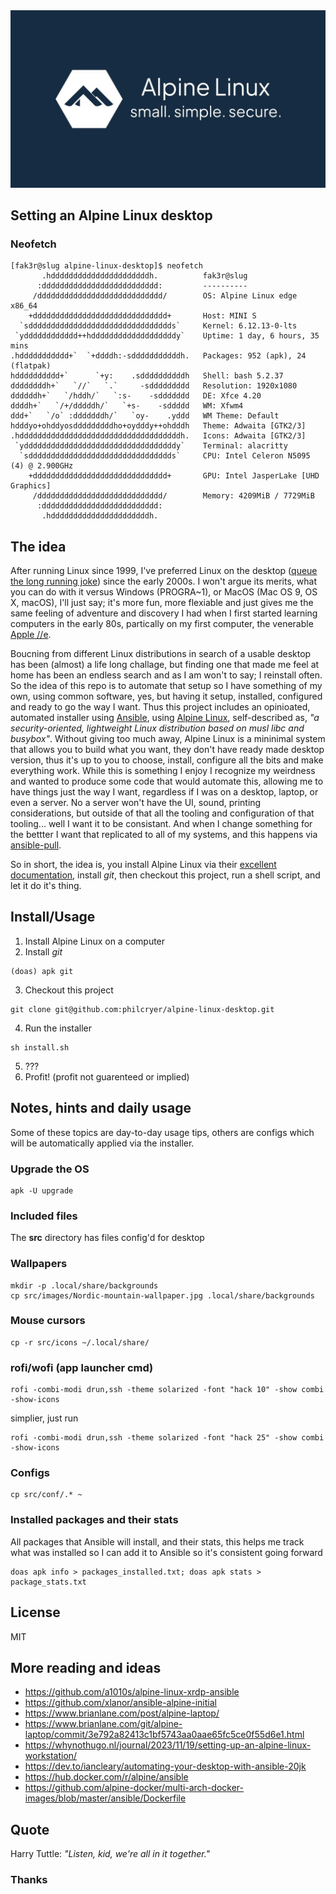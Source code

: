<div align="center">
	<img src="src/images/alpine.jpg">
</div>

## Setting an Alpine Linux desktop

### Neofetch

```shell
[fak3r@slug alpine-linux-desktop]$ neofetch
       .hddddddddddddddddddddddh.          fak3r@slug
      :dddddddddddddddddddddddddd:         ----------
     /dddddddddddddddddddddddddddd/        OS: Alpine Linux edge x86_64
    +dddddddddddddddddddddddddddddd+       Host: MINI S
  `sdddddddddddddddddddddddddddddddds`     Kernel: 6.12.13-0-lts
 `ydddddddddddd++hdddddddddddddddddddy`    Uptime: 1 day, 6 hours, 35 mins
.hddddddddddd+`  `+ddddh:-sdddddddddddh.   Packages: 952 (apk), 24 (flatpak)
hdddddddddd+`      `+y:    .sddddddddddh   Shell: bash 5.2.37
ddddddddh+`   `//`   `.`     -sddddddddd   Resolution: 1920x1080
ddddddh+`   `/hddh/`   `:s-    -sddddddd   DE: Xfce 4.20
ddddh+`   `/+/dddddh/`   `+s-    -sddddd   WM: Xfwm4
ddd+`   `/o` :dddddddh/`   `oy-    .yddd   WM Theme: Default
hdddyo+ohddyosdddddddddho+oydddy++ohdddh   Theme: Adwaita [GTK2/3]
.hddddddddddddddddddddddddddddddddddddh.   Icons: Adwaita [GTK2/3]
 `yddddddddddddddddddddddddddddddddddy`    Terminal: alacritty
  `sdddddddddddddddddddddddddddddddds`     CPU: Intel Celeron N5095 (4) @ 2.900GHz
    +dddddddddddddddddddddddddddddd+       GPU: Intel JasperLake [UHD Graphics]
     /dddddddddddddddddddddddddddd/        Memory: 4209MiB / 7729MiB
      :dddddddddddddddddddddddddd:
       .hddddddddddddddddddddddh.
```
## The idea

After running Linux since 1999, I've preferred Linux on the desktop ([queue the long running joke](https://hackaday.com/2024/12/31/why-2025-will-not-be-the-year-of-linux-on-the-desktop/)) since the early 2000s. I won't argue its merits, what you can do with it versus Windows (PROGRA~1), or MacOS (Mac OS 9, OS X, macOS), I'll just say; it's more fun, more flexiable and just gives me the same feeling of adventure and discovery I had when I first started learning computers in the early 80s, partically on my first computer, the venerable [Apple //e](https://en.wikipedia.org/wiki/Apple_IIe). 

Boucning from different Linux distributions in search of a usable desktop has been (almost) a life long challage, but finding one that made me feel at home has been an endless search and as I am won't to say; I reinstall often. So the idea of this repo is to automate that setup so I have something of my own, using common software, yes, but having it setup, installed, configured and ready to go the way I want. Thus this project includes an opinioated, automated installer using [Ansible](https://www.redhat.com/en/ansible-collaborative), using [Alpine Linux](https://www.alpinelinux.org/), self-described as, *"a security-oriented, lightweight Linux distribution based on musl libc and busybox"*. Without giving too much away, Alpine Linux is a mininimal system that allows you to build what you want, they don't have ready made desktop version, thus it's up to you to choose, install, configure all the bits and make everything work. While this is something I enjoy I recognize my weirdness and wanted to produce some code that would automate this, allowing me to have things just the way I want, regardless if I was on a desktop, laptop, or even a server. No a server won't have the UI, sound, printing considerations, but outside of that all the tooling and configuration of that tooling... well I want it to be consistant. And when I change something for the bettter I want that replicated to all of my systems, and this happens via [ansible-pull](https://docs.ansible.com/ansible/latest/cli/ansible-pull.html).

So in short, the idea is, you install Alpine Linux via their [excellent documentation](https://wiki.alpinelinux.org/wiki/Main_Page), install *git*, then checkout this project, run a shell script, and let it do it's thing.

## Install/Usage

1) Install Alpine Linux on a computer
2) Install *git*
```
(doas) apk git
```
3) Checkout this project
```
git clone git@github.com:philcryer/alpine-linux-desktop.git
```
4) Run the installer
```
sh install.sh
```
5) ???
6) Profit! (profit not guarenteed or implied)

## Notes, hints and daily usage 

Some of these topics are day-to-day usage tips, others are configs which will be automatically applied via the installer.

### Upgrade the OS

```shell
apk -U upgrade
```

### Included files

The **src** directory has files config'd for desktop

### Wallpapers

```shell
mkdir -p .local/share/backgrounds
cp src/images/Nordic-mountain-wallpaper.jpg .local/share/backgrounds
```

### Mouse cursors

```shell
cp -r src/icons ~/.local/share/
```

### rofi/wofi (app launcher cmd)

```shell
rofi -combi-modi drun,ssh -theme solarized -font "hack 10" -show combi -show-icons
```

simplier, just run

```shell
rofi -combi-modi drun,ssh -theme solarized -font "hack 25" -show combi -show-icons
```

### Configs

```shell
cp src/conf/.* ~
```

### Installed packages and their stats

All packages that Ansible will install, and their stats, this helps me track what was installed so I can add it to Ansible so it's consistent going forward

```shell
doas apk info > packages_installed.txt; doas apk stats > package_stats.txt
```

## License

MIT

## More reading and ideas

* https://github.com/a1010s/alpine-linux-xrdp-ansible
* https://github.com/xlanor/ansible-alpine-initial
* https://www.brianlane.com/post/alpine-laptop/
* https://www.brianlane.com/git/alpine-laptop/commit/3e792a82413c1bf5743aa0aae65fc5ce0f55d6e1.html
* https://whynothugo.nl/journal/2023/11/19/setting-up-an-alpine-linux-workstation/
* https://dev.to/iancleary/automating-your-desktop-with-ansible-20jk
* https://hub.docker.com/r/alpine/ansible
* https://github.com/alpine-docker/multi-arch-docker-images/blob/master/ansible/Dockerfile

## Quote

Harry Tuttle: *"Listen, kid, we're all in it together."*

### Thanks
